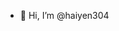 - 👋 Hi, I’m @haiyen304

<!---
haiyen304/haiyen304 is a ✨ special ✨ repository because its `README.md` (this file) appears on your GitHub profile.
You can click the Preview link to take a look at your changes.
--->

